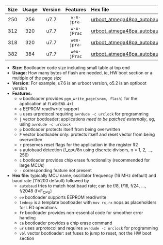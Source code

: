 |Size|Usage|Version|Features|Hex file|
|:-:|:-:|:-:|:-:|:--|
|250|256|u7.7|`w-u-jpra-`|[urboot_atmega48pa_autobaud_lednop_ur_vbl.hex](https://raw.githubusercontent.com/stefanrueger/urboot.hex/main/mcus/atmega48pa/autobaud/urboot_atmega48pa_autobaud_lednop_ur_vbl.hex)|
|312|320|u7.7|`w-u-jPrac`|[urboot_atmega48pa_autobaud_lednop_fr_ce_ur_vbl.hex](https://raw.githubusercontent.com/stefanrueger/urboot.hex/main/mcus/atmega48pa/autobaud/urboot_atmega48pa_autobaud_lednop_fr_ce_ur_vbl.hex)|
|318|320|u7.7|`weu-jpra-`|[urboot_atmega48pa_autobaud_ee_ur_vbl.hex](https://raw.githubusercontent.com/stefanrueger/urboot.hex/main/mcus/atmega48pa/autobaud/urboot_atmega48pa_autobaud_ee_ur_vbl.hex)|
|382|384|u7.7|`weu-jPrac`|[urboot_atmega48pa_autobaud_ee_lednop_fr_ce_ur_vbl.hex](https://raw.githubusercontent.com/stefanrueger/urboot.hex/main/mcus/atmega48pa/autobaud/urboot_atmega48pa_autobaud_ee_lednop_fr_ce_ur_vbl.hex)|

- **Size:** Bootloader code size including small table at top end
- **Usage:** How many bytes of flash are needed, ie, HW boot section or a multiple of the page size
- **Version:** For example, u7.6 is an urboot version, o5.2 is an optiboot version
- **Features:**
  + `w` bootloader provides `pgm_write_page(sram, flash)` for the application at `FLASHEND-4+1`
  + `e` EEPROM read/write support
  + `u` uses urprotocol requiring `avrdude -c urclock` for programming
  + `j` vector bootloader: applications *need to be patched externally*, eg, using `avrdude -c urclock`
  + `p` bootloader protects itself from being overwritten
  + `P` vector bootloader only: protects itself and reset vector from being overwritten
  + `r` preserves reset flags for the application in the register R2
  + `a` autobaud detection (f_cpu/8n using discrete divisors, n = 1, 2, ..., 256)
  + `c` bootloader provides chip erase functionality (recommended for large MCUs)
  + `-` corresponding feature not present
- **Hex file:** typically MCU name, oscillator frequency (16 MHz default) and baud rate (115200 default) followed by
  + `autobaud` tries to match host baud rate; can be f/8, f/16, f/24, ..., f/2048 (f=F<sub>CPU</sub>)
  + `ee` bootloader supports EEPROM read/write
  + `lednop` is a template bootloader with `mov rx,rx` nops as placeholders for LED operations
  + `fr` bootloader provides non-essential code for smoother error handing
  + `ce` bootloader provides a chip erase command
  + `ur` uses urprotocol and requires `avrdude -c urclock` for programming
  + `vbl` vector bootloader: set fuses to jump to reset, not the HW boot section
